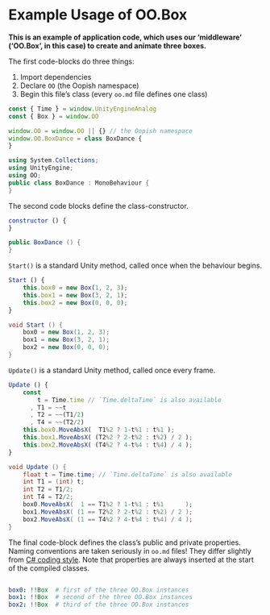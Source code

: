 Example Usage of OO.Box
=======================

__This is an example of application code, which uses our ‘middleware’ (‘OO.Box’,
in this case) to create and animate three boxes.__


The first code-blocks do three things:

1. Import dependencies
2. Declare `OO` (the Oopish namespace)
3. Begin this file’s class (every `oo.md` file defines one class)

```js
const { Time } = window.UnityEngineAnalog
const { Box } = window.OO

window.OO = window.OO || {} // the Oopish namespace
window.OO.BoxDance = class BoxDance {
}
```

```cs
using System.Collections;
using UnityEngine;
using OO;
public class BoxDance : MonoBehaviour {
}
```


The second code blocks define the class-constructor.

```js
constructor () {
}
```

```cs
public BoxDance () {
}
```


`Start()` is a standard Unity method, called once when the behaviour begins.

```js
Start () {
    this.box0 = new Box(1, 2, 3);
    this.box1 = new Box(3, 2, 1);
    this.box2 = new Box(0, 0, 0);
}
```

```cs
void Start () {
    box0 = new Box(1, 2, 3);
    box1 = new Box(3, 2, 1);
    box2 = new Box(0, 0, 0);
}
```


`Update()` is a standard Unity method, called once every frame.

```js
Update () {
    const
        t = Time.time // `Time.deltaTime` is also available
      , T1 = ~~t
      , T2 = ~~(T1/2)
      , T4 = ~~(T2/2)
    this.box0.MoveAbsX(  T1%2 ? 1-t%1 : t%1 );
    this.box1.MoveAbsX( (T2%2 ? 2-t%2 : t%2) / 2 );
    this.box2.MoveAbsX( (T4%2 ? 4-t%4 : t%4) / 4 );
}
```

```cs
void Update () {
    float t = Time.time; // `Time.deltaTime` is also available
    int T1 = (int) t;
    int T2 = T1/2;
    int T4 = T2/2;
    box0.MoveAbsX(  1 == T1%2 ? 1-t%1 : t%1      );
    box1.MoveAbsX( (1 == T2%2 ? 2-t%2 : t%2) / 2 );
    box2.MoveAbsX( (1 == T4%2 ? 4-t%4 : t%4) / 4 );
}
```


The final code-block defines the class’s public and private properties. Naming
conventions are taken seriously in `oo.md` files! They differ slightly from
[C# coding style](http://www.dofactory.com/reference/csharp-coding-standards).
Note that properties are always inserted at the start of the compiled classes.

```yaml

box0: !!Box  # first of the three OO.Box instances
box1: !!Box  # second of the three OO.Box instances
box2: !!Box  # third of the three OO.Box instances

```
